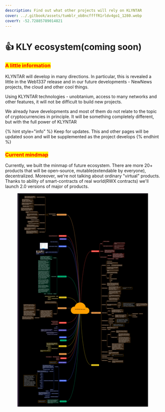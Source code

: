 ```yaml
---
description: Find out what other projects will rely on KLYNTAR
cover: ../.gitbook/assets/tumblr_ob8ncffffR1rldv4go1_1280.webp
coverY: -52.72885789014821
---
```


# 👍 KLY ecosystem(coming soon)

### <mark style="color:red;">**A little information**</mark>

KLYNTAR will develop in many directions. In particular, this is revealed a little in the Web1337 release and in our future developments - NewNews projects, the cloud and other cool things.&#x20;

Using KLYNTAR technologies - unobtanium, access to many networks and other features, it will not be difficult to build new projects.

We already have developments and most of them do not relate to the topic of cryptocurrencies in principle. It will be something completely different, but with the full power of KLYNTAR

{% hint style="info" %}
Keep for updates. This and other pages will be updated soon and will be supplemented as the project develops
{% endhint %}

### <mark style="color:red;">Current mindmap</mark>

Currently, we built the minmap of future ecosystem. There are more 20+ products that will be open-source, mutable(extendable by everyone), decentralized. Moreover, we're not talking about ordinary "virtual" products. Thanks to ability of smart-contracts of real world(RWX contracts) we'll launch 2.0 versions of major of products.

<figure><img src="../.gitbook/assets/image (1).png" alt=""><figcaption></figcaption></figure>
